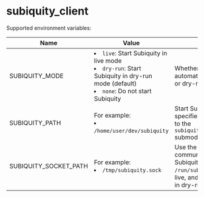 # subiquity_client

Supported environment variables:

| Name | Value | Description |
|---|---|---|
| SUBIQUITY_MODE | <li>`live`: Start Subiquity in live mode</li><li>`dry-run`: Start Subiquity in dry-run mode (default)</li><li>`none`: Do not start Subiquity</li> | Whether Subiquity server is automatically started in live or dry-run mode. |
| SUBIQUITY_PATH | For example: <li>`/home/user/dev/subiquity`</li> | Start Subiquity from the specified location. Defaults to the `subiquity_client/subiquity` submodule. |
| SUBIQUITY_SOCKET_PATH | For example: <li>`/tmp/subiquity.sock`</li> | Use the specified socket to communicate with Subiquity. Defaults to `/run/subiquity/socket` in live, and `.subiquity/socket` in dry-run mode. |

